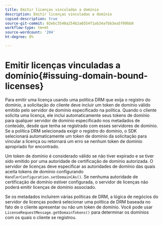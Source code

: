 ```yaml
---
title: Emitir licenças vinculadas a domínio
description: Emitir licenças vinculadas a domínio
copied-description: true
source-git-commit: 02ebc3548a254b2a6554f1ab34afbb3ea5f09bb8
workflow-type: tm+mt
source-wordcount: '204'
ht-degree: 0%

---
```


# Emitir licenças vinculadas a domínio{#issuing-domain-bound-licenses}

Para emitir uma licença usando uma política DRM que exija o registro do domínio, a solicitação do cliente deve incluir um token de domínio válido emitido pelo servidor de domínio especificado na política. Quando o cliente solicita uma licença, ele inclui automaticamente seus tokens de domínio para qualquer servidor de domínio especificado nos metadados de conteúdo, desde que tenha se registrado com esses servidores de domínio. Se a política DRM selecionada exigir o registro do domínio, o SDK selecionará automaticamente um token de domínio da solicitação para vincular a licença ou retornará um erro se nenhum token de domínio apropriado for encontrado.

Um token de domínio é considerado válido se não tiver expirado e se tiver sido emitido por uma autoridade de certificação de domínio autorizada. O servidor de licenças deve especificar as autoridades de domínio das quais aceita tokens de domínio configurando `HandlerConfiguration.setDomainCAs()`. Se nenhuma autoridade de certificação de domínio estiver configurada, o servidor de licenças não poderá emitir licenças de domínio associado.

Se os metadados incluírem várias políticas de DRM, a lógica de negócios do servidor de licenças poderá selecionar uma política de DRM baseada no fato de o cliente apresentar ou não um token de domínio. Você pode usar `LicenseRequestMessage.getDomainTokens()` para determinar os domínios com os quais o cliente se registrou.
